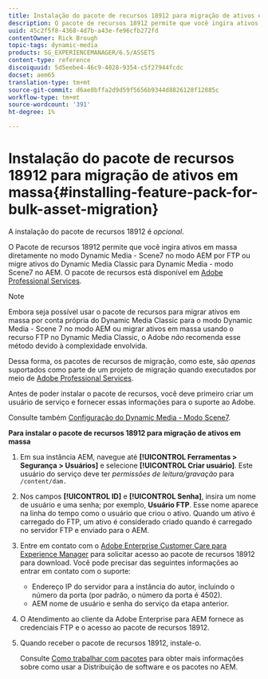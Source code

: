 ```yaml
---
title: Instalação do pacote de recursos 18912 para migração de ativos em massa
description: O pacote de recursos 18912 permite que você ingira ativos em massa por meio de FTP ou migre ativos do Dynamic Media Classic para o Dynamic Media no AEM. Este pacote opcional de recursos está disponível no suporte ao Adobe.
uuid: 45c2f5f8-4368-4d7b-a43e-fe96cfb272fd
contentOwner: Rick Brough
topic-tags: dynamic-media
products: SG_EXPERIENCEMANAGER/6.5/ASSETS
content-type: reference
discoiquuid: 5d5eebe4-46c9-4028-9354-c5f27944fcdc
docset: aem65
translation-type: tm+mt
source-git-commit: d6ae8bffa2d9d59f5656b9344d8826128f12885c
workflow-type: tm+mt
source-wordcount: '391'
ht-degree: 1%

---
```



# Instalação do pacote de recursos 18912 para migração de ativos em massa{#installing-feature-pack-for-bulk-asset-migration}

A instalação do pacote de recursos 18912 é *opcional*.

O Pacote de recursos 18912 permite que você ingira ativos em massa diretamente no modo Dynamic Media - Scene7 no modo AEM por FTP ou migre ativos do Dynamic Media Classic para Dynamic Media - modo Scene7 no AEM. O pacote de recursos está disponível em [Adobe Professional Services](https://www.adobe.com/experience-cloud/consulting-services.html).

>[!NOTE]
>
>Embora seja possível usar o pacote de recursos para migrar ativos em massa por conta própria do Dynamic Media Classic para o modo Dynamic Media - Scene 7 no modo AEM ou migrar ativos em massa usando o recurso FTP no Dynamic Media Classic, o Adobe *não* recomenda esse método devido à complexidade envolvida.
>
>Dessa forma, os pacotes de recursos de migração, como este, são *apenas* suportados como parte de um projeto de migração quando executados por meio de [Adobe Professional Services](https://www.adobe.com/experience-cloud/consulting-services.html).

Antes de poder instalar o pacote de recursos, você deve primeiro criar um usuário de serviço e fornecer essas informações para o suporte ao Adobe.

Consulte também [Configuração do Dynamic Media - Modo Scene7](/help/assets/config-dms7.md).

**Para instalar o pacote de recursos 18912 para migração de ativos em massa**

1. Em sua instância AEM, navegue até **[!UICONTROL Ferramentas > Segurança > Usuários]** e selecione **[!UICONTROL Criar usuário]**. Este usuário do serviço deve ter *permissões de leitura/gravação* para `/content/dam.`
1. Nos campos **[!UICONTROL ID]** e **[!UICONTROL Senha]**, insira um nome de usuário e uma senha; por exemplo, **Usuário FTP**. Esse nome aparece na linha do tempo como o usuário que criou o ativo. Quando um ativo é carregado do FTP, um ativo é considerado criado quando é carregado no servidor FTP e enviado para o AEM.
1. Entre em contato com o [Adobe Enterprise Customer Care para Experience Manager](https://helpx.adobe.com/br/contact/enterprise-support.ec.html) para solicitar acesso ao pacote de recursos 18912 para download. Você pode precisar das seguintes informações ao entrar em contato com o suporte:

   * Endereço IP do servidor para a instância do autor, incluindo o número da porta (por padrão, o número da porta é 4502).
   * AEM nome de usuário e senha do serviço da etapa anterior.

1. O Atendimento ao cliente da Adobe Enterprise para AEM fornece as credenciais FTP e o acesso ao pacote de recursos 18912.
1. Quando receber o pacote de recursos 18912, instale-o.

   Consulte [Como trabalhar com pacotes](/help/sites-administering/package-manager.md) para obter mais informações sobre como usar a Distribuição de software e os pacotes no AEM.
